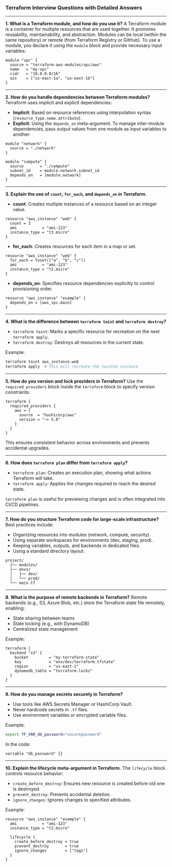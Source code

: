 ### Terraform Interview Questions with Detailed Answers

---

**1. What is a Terraform module, and how do you use it?**
A Terraform module is a container for multiple resources that are used together. It promotes reusability, maintainability, and abstraction. Modules can be local (within the same repository) or remote (from Terraform Registry or GitHub). To use a module, you declare it using the `module` block and provide necessary input variables:

```hcl
module "vpc" {
  source = "terraform-aws-modules/vpc/aws"
  name   = "my-vpc"
  cidr   = "10.0.0.0/16"
  azs    = ["us-east-1a", "us-east-1b"]
}
```

---

**2. How do you handle dependencies between Terraform modules?**
Terraform uses implicit and explicit dependencies:

* **Implicit**: Based on resource references using interpolation syntax (`resource_type.name.attribute`).
* **Explicit**: Using the `depends_on` meta-argument.
  To manage inter-module dependencies, pass output values from one module as input variables to another:

```hcl
module "network" {
  source = "./network"
}

module "compute" {
  source       = "./compute"
  subnet_id    = module.network.subnet_id
  depends_on   = [module.network]
}
```

---

**3. Explain the use of `count`, `for_each`, and `depends_on` in Terraform.**

* **count**: Creates multiple instances of a resource based on an integer value.

```hcl
resource "aws_instance" "web" {
  count = 3
  ami           = "ami-123"
  instance_type = "t2.micro"
}
```

* **for\_each**: Creates resources for each item in a map or set.

```hcl
resource "aws_instance" "web" {
  for_each = toset(["a", "b", "c"])
  ami           = "ami-123"
  instance_type = "t2.micro"
}
```

* **depends\_on**: Specifies resource dependencies explicitly to control provisioning order.

```hcl
resource "aws_instance" "example" {
  depends_on = [aws_vpc.main]
}
```

---

**4. What is the difference between `terraform taint` and `terraform destroy`?**

* `terraform taint`: Marks a specific resource for recreation on the next `terraform apply`.
* `terraform destroy`: Destroys all resources in the current state.

Example:

```bash
terraform taint aws_instance.web
terraform apply  # This will recreate the tainted instance
```

---

**5. How do you version and lock providers in Terraform?**
Use the `required_providers` block inside the `terraform` block to specify version constraints:

```hcl
terraform {
  required_providers {
    aws = {
      source  = "hashicorp/aws"
      version = "~> 5.0"
    }
  }
}
```

This ensures consistent behavior across environments and prevents accidental upgrades.

---

**6. How does `terraform plan` differ from `terraform apply`?**

* `terraform plan`: Creates an execution plan, showing what actions Terraform will take.
* `terraform apply`: Applies the changes required to reach the desired state.

`terraform plan` is useful for previewing changes and is often integrated into CI/CD pipelines.

---

**7. How do you structure Terraform code for large-scale infrastructure?**
Best practices include:

* Organizing resources into modules (network, compute, security).
* Using separate workspaces for environments (dev, staging, prod).
* Keeping variables, outputs, and backends in dedicated files.
* Using a standard directory layout:

```
project/
  ├── modules/
  ├── envs/
  │   ├── dev/
  │   └── prod/
  └── main.tf
```

---

**8. What is the purpose of remote backends in Terraform?**
Remote backends (e.g., S3, Azure Blob, etc.) store the Terraform state file remotely, enabling:

* State sharing between teams
* State locking (e.g., with DynamoDB)
* Centralized state management

Example:

```hcl
terraform {
  backend "s3" {
    bucket         = "my-terraform-state"
    key            = "env/dev/terraform.tfstate"
    region         = "us-east-1"
    dynamodb_table = "terraform-locks"
  }
}
```

---

**9. How do you manage secrets securely in Terraform?**

* Use tools like AWS Secrets Manager or HashiCorp Vault.
* Never hardcode secrets in `.tf` files.
* Use environment variables or encrypted variable files.

Example:

```bash
export TF_VAR_db_password="securepassword"
```

In the code:

```hcl
variable "db_password" {}
```

---

**10. Explain the lifecycle meta-argument in Terraform.**
The `lifecycle` block controls resource behavior:

* `create_before_destroy`: Ensures new resource is created before old one is destroyed.
* `prevent_destroy`: Prevents accidental deletion.
* `ignore_changes`: Ignores changes to specified attributes.

Example:

```hcl
resource "aws_instance" "example" {
  ami           = "ami-123"
  instance_type = "t2.micro"

  lifecycle {
    create_before_destroy = true
    prevent_destroy       = true
    ignore_changes        = ["tags"]
  }
}
```
